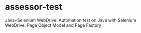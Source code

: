 # assessor-test
Java+Selenium WebDrive.
Automation test on Java with Selenium WebDrive, Page Object Model and Page Factory
